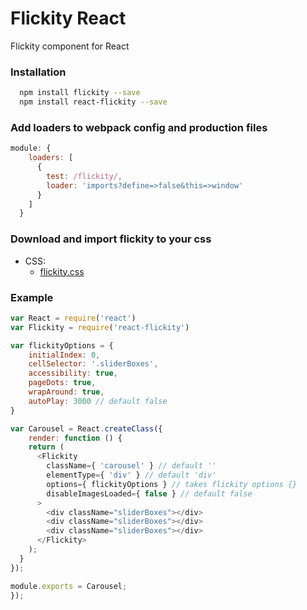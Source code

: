 # Flickity React
Flickity component for React

### Installation
```bash
  npm install flickity --save
  npm install react-flickity --save
```

### Add loaders to webpack config and production files
```js
module: {
    loaders: [
      {
        test: /flickity/,
        loader: 'imports?define=>false&this=>window'
      }
    ]
  }
```

### Download and import flickity to your css

+ CSS:
  - [flickity.css](https://raw.githubusercontent.com/juvenpajares/react-flickity/master/lib/flickity.css)

### Example
```js
var React = require('react')
var Flickity = require('react-flickity')

var flickityOptions = {
    initialIndex: 0,
    cellSelector: '.sliderBoxes',
    accessibility: true,
    pageDots: true,
    wrapAround: true,
    autoPlay: 3000 // default false
}

var Carousel = React.createClass({
    render: function () {
    return (
      <Flickity
        className={ 'carousel' } // default ''
        elementType={ 'div' } // default 'div'
        options={ flickityOptions } // takes flickity options {}
        disableImagesLoaded={ false } // default false
      >
        <div className="sliderBoxes"></div>
        <div className="sliderBoxes"></div>
        <div className="sliderBoxes"></div>
      </Flickity>
    );
  }
});

module.exports = Carousel;
});
```